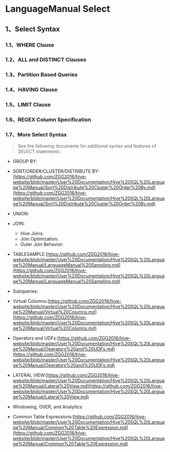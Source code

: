 # LanguageManual Select

## 1、Select Syntax

### 1.1、WHERE Clause

### 1.2、ALL and DISTINCT Clauses

### 1.3、Partition Based Queries

### 1.4、HAVING Clause

### 1.5、LIMIT Clause

### 1.6、REGEX Column Specification

### 1.7、More Select Syntax

> See the following documents for additional syntax and features of SELECT statements:

- GROUP BY:[]()

- SORT/ORDER/CLUSTER/DISTRIBUTE BY:[https://github.com/ZGG2016/hive-website/blob/master/User%20Documentation/Hive%20SQL%20Language%20Manual/Sort%20Distribute%20Cluster%20Order%20By.md](https://github.com/ZGG2016/hive-website/blob/master/User%20Documentation/Hive%20SQL%20Language%20Manual/Sort%20Distribute%20Cluster%20Order%20By.md)

- UNION:[]()

- JOIN:[]()

	- Hive Joins:[]()
	- Join Optimization:[]()
	- Outer Join Behavior:[]()

- TABLESAMPLE:[https://github.com/ZGG2016/hive-website/blob/master/User%20Documentation/Hive%20SQL%20Language%20Manual/LanguageManual%20Sampling.md](https://github.com/ZGG2016/hive-website/blob/master/User%20Documentation/Hive%20SQL%20Language%20Manual/LanguageManual%20Sampling.md)

- Subqueries:[]()

- Virtual Columns:[https://github.com/ZGG2016/hive-website/blob/master/User%20Documentation/Hive%20SQL%20Language%20Manual/Virtual%20Columns.md](https://github.com/ZGG2016/hive-website/blob/master/User%20Documentation/Hive%20SQL%20Language%20Manual/Virtual%20Columns.md)

- Operators and UDFs:[https://github.com/ZGG2016/hive-website/blob/master/User%20Documentation/Hive%20SQL%20Language%20Manual/Operators%20and%20UDFs.md](https://github.com/ZGG2016/hive-website/blob/master/User%20Documentation/Hive%20SQL%20Language%20Manual/Operators%20and%20UDFs.md)

- LATERAL VIEW:[https://github.com/ZGG2016/hive-website/blob/master/User%20Documentation/Hive%20SQL%20Language%20Manual/Lateral%20View.md](https://github.com/ZGG2016/hive-website/blob/master/User%20Documentation/Hive%20SQL%20Language%20Manual/Lateral%20View.md)

- Windowing, OVER, and Analytics:[]()

- Common Table Expressions:[https://github.com/ZGG2016/hive-website/blob/master/User%20Documentation/Hive%20SQL%20Language%20Manual/Common%20Table%20Expression.md](https://github.com/ZGG2016/hive-website/blob/master/User%20Documentation/Hive%20SQL%20Language%20Manual/Common%20Table%20Expression.md)